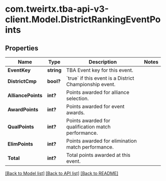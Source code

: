 # com.tweirtx.tba-api-v3-client.Model.DistrictRankingEventPoints
## Properties

Name | Type | Description | Notes
------------ | ------------- | ------------- | -------------
**EventKey** | **string** | TBA Event key for this event. | 
**DistrictCmp** | **bool?** | &#x60;true&#x60; if this event is a District Championship event. | 
**AlliancePoints** | **int?** | Points awarded for alliance selection. | 
**AwardPoints** | **int?** | Points awarded for event awards. | 
**QualPoints** | **int?** | Points awarded for qualification match performance. | 
**ElimPoints** | **int?** | Points awarded for elimination match performance. | 
**Total** | **int?** | Total points awarded at this event. | 

[[Back to Model list]](../README.md#documentation-for-models) [[Back to API list]](../README.md#documentation-for-api-endpoints) [[Back to README]](../README.md)

